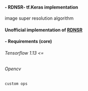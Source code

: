 #### - RDNSR- tf.Keras implementation
image super resolution algorithm 
#### Unofficial implementation of [RDNSR](https://arxiv.org/pdf/1802.08797.pdf)


#### - Requirements (core)
###### Tensorflow 1.13 <=
###### Opencv


```
custom ops

```


